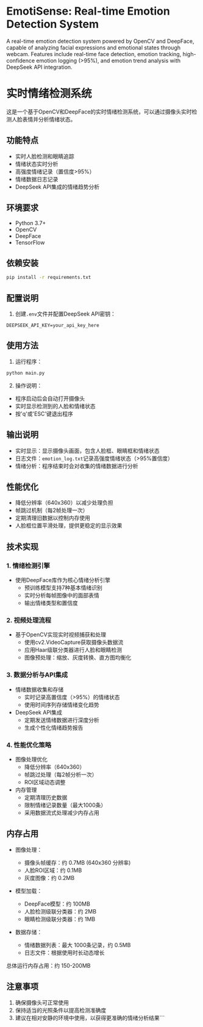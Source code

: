 # EmotiSense: Real-time Emotion Detection System

A real-time emotion detection system powered by OpenCV and DeepFace, capable of analyzing facial expressions and emotional states through webcam. Features include real-time face detection, emotion tracking, high-confidence emotion logging (>95%), and emotion trend analysis with DeepSeek API integration.

# 实时情绪检测系统

这是一个基于OpenCV和DeepFace的实时情绪检测系统，可以通过摄像头实时检测人脸表情并分析情绪状态。

## 功能特点

- 实时人脸检测和眼睛追踪
- 情绪状态实时分析
- 高强度情绪记录（置信度>95%）
- 情绪数据日志记录
- DeepSeek API集成的情绪趋势分析

## 环境要求

- Python 3.7+
- OpenCV
- DeepFace
- TensorFlow

## 依赖安装

```bash
pip install -r requirements.txt
```

## 配置说明

1. 创建`.env`文件并配置DeepSeek API密钥：
```
DEEPSEEK_API_KEY=your_api_key_here
```

## 使用方法

1. 运行程序：
```bash
python main.py
```

2. 操作说明：
- 程序启动后会自动打开摄像头
- 实时显示检测到的人脸和情绪状态
- 按'q'或'ESC'键退出程序

## 输出说明

- 实时显示：显示摄像头画面，包含人脸框、眼睛框和情绪状态
- 日志文件：`emotion_log.txt`记录高强度情绪状态（>95%置信度）
- 情绪分析：程序结束时会对收集的情绪数据进行分析

## 性能优化

- 降低分辨率（640x360）以减少处理负担
- 帧跳过机制（每2帧处理一次）
- 定期清理旧数据以控制内存使用
- 人脸框位置平滑处理，提供更稳定的显示效果

## 技术实现

### 1. 情绪检测引擎
- 使用DeepFace库作为核心情绪分析引擎
  - 预训练模型支持7种基本情绪识别
  - 实时分析每帧图像中的面部表情
  - 输出情绪类型和置信度

### 2. 视频处理流程
- 基于OpenCV实现实时视频捕获和处理
  - 使用cv2.VideoCapture获取摄像头数据流
  - 应用Haar级联分类器进行人脸和眼睛检测
  - 图像预处理：缩放、灰度转换、直方图均衡化

### 3. 数据分析与API集成
- 情绪数据收集和存储
  - 实时记录高置信度（>95%）的情绪状态
  - 使用时间序列存储情绪变化趋势
- DeepSeek API集成
  - 定期发送情绪数据进行深度分析
  - 生成个性化情绪趋势报告

### 4. 性能优化策略
- 图像处理优化
  - 降低分辨率（640x360）
  - 帧跳过处理（每2帧分析一次）
  - ROI区域动态调整
- 内存管理
  - 定期清理历史数据
  - 限制情绪记录数量（最大1000条）
  - 采用数据流式处理减少内存占用

## 内存占用

- 图像处理：
  - 摄像头帧缓存：约 0.7MB (640x360 分辨率)
  - 人脸ROI区域：约 0.1MB
  - 灰度图像：约 0.2MB

- 模型加载：
  - DeepFace模型：约 100MB
  - 人脸检测级联分类器：约 2MB
  - 眼睛检测级联分类器：约 1MB

- 数据存储：
  - 情绪数据列表：最大 1000条记录，约 0.5MB
  - 日志文件：根据使用时长动态增长

总体运行内存占用：约 150-200MB

## 注意事项

1. 确保摄像头可正常使用
2. 保持适当的光照条件以提高检测准确度
3. 建议在相对安静的环境中使用，以获得更准确的情绪分析结果```